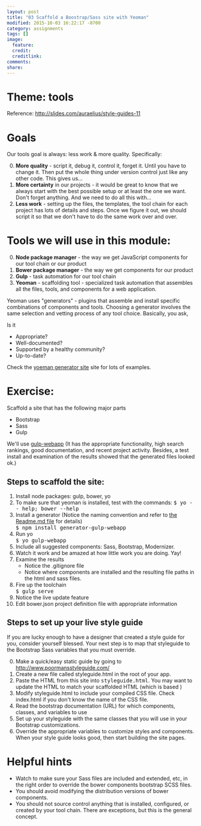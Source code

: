 ```yaml
---
layout: post
title: "03 Scaffold a Boostrap/Sass site with Yeoman"
modified: 2015-10-03 16:22:17 -0700
category: assignments
tags: []
image:
  feature:
  credit:
  creditlink:
comments:
share:
---
```

# Theme: tools

Reference: http://slides.com/auraelius/style-guides-11

# Goals

Our tools goal is always: less work & more quality. Specifically:

0. **More quality** - script it, debug it, control it, forget it. Until you have to change it. Then put the whole thing under version control just like any other code. This gives us...
0. **More certainty** in our projects - it would be great to know that we always start with the best possible setup or at least the one we want. Don't forget anything. And we need to do all this with...
0. **Less work** - setting up the files, the templates, the tool chain for each project has lots of details and steps. Once we figure it out, we should script it so that we don't have to do the same work over and over.

# Tools we will use in this module:

0. **Node package manager** - the way we get JavaScript components for our tool chain or our product
0. **Bower package manager** - the way we get components for our product
0. **Gulp** - task automation for our tool chain
0. **Yeoman** - scaffolding tool - specialized task automation that assembles all the files, tools, and components for a web application.

Yeoman uses "generators" - plugins that assemble and install specific combinations of components and tools. Choosing a generator involves the same selection and vetting process of any tool choice. Basically, you ask,

Is it

* Appropriate?
* Well-documented?
* Supported by a healthy community?
* Up-to-date?

Check the [yoeman generator site](http://yeoman.io/generators/) site for lots of examples.

# Exercise:

Scaffold a site that has the following major parts

- Bootstrap
- Sass
- Gulp

We'll use [gulp-webapp](https://github.com/yeoman/generator-gulp-webapp#readme) (It has the appropriate functionality, high search rankings, good documentation, and recent project activity. Besides, a test install and examination of the results showed that the generated files looked ok.)

## Steps to scaffold the site:

1. Install node packages: gulp, bower, yo
2. To make sure that yeoman is installed, test with the commands: <kbd>$ yo -- help; bower --help</kbd>
3. Install a generator (Notice the naming convention and refer to [the Readme.md file](https://github.com/yeoman/generator-gulp-webapp#readme) for details)  
<kbd>$ npm install generator-gulp-webapp</kbd>
4. Run yo  
<kbd>$ yo gulp-webapp</kbd>
5. Include all suggested components: Sass, Bootstrap, Modernizer.
6. Watch it work and be amazed at how little work you are doing. Yay!
7. Examine the results
    * Notice the .gitignore file
    * Notice where components are installed and the resulting file paths in the html and sass files.
8. Fire up the toolchain  
<kbd>$ gulp serve</kbd>
9. Notice the live update feature
10. Edit bower.json project definition file with appropriate information

## Steps to set up your live style guide

If you are lucky enough to have a designer that created a style guide for you, consider yourself blessed. Your next step is to map that styleguide to the Bootstrap Sass variables that you must override.

0. Make a quick/easy static guide by going to  http://www.poormansstyleguide.com/
0. Create a new file called <kdb>styleguide.html</kbd> in the root of your app.
0. Paste the HTML from this site into <kbd>styleguide.html</kbd>. You may want to update the HTML to match your scaffolded HTML (which is based )
0. Modify <kdb>styleguide.html</kbd> to include your compiled CSS file. Check <kdb>index.html</kbd> if you don't know the name of the CSS file.
0. Read the bootstrap documentation (URL) for which components, classes, and variables to use
0. Set up your styleguide with the same classes that you will use in your Bootstrap customizations.
0. Override the appropriate variables to customize styles and components. When your style guide looks good, then start building the site pages.

# Helpful hints

* Watch to make sure your Sass files are included and extended, etc, in the right order to override the bower components bootstrap SCSS files.
* You should avoid modifying the distribution versions of bower components.
* You should not source control anything that is installed, configured, or created by your tool chain. There are exceptions, but this is the general concept.
